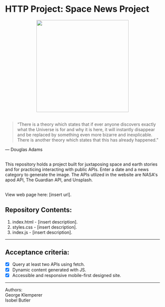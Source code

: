 # HTTP Project: Space News Project

<div align="center">
  <img src="https://cdn.pixabay.com/animation/2023/02/13/09/42/09-42-58-584_512.gif" width="300" height="300"/>
</div>

<br>

> “There is a theory which states that if ever anyone discovers exactly what the Universe is for and why it is here, it will instantly disappear and be replaced by something even more bizarre and inexplicable. There is another theory which states that this has already happened.”

— Douglas Adams

<br>          
This repository holds a project built for juxtaposing space and earth stories and for practicing interacting with public APIs. Enter a date and a news category to generate the image. The APIs utlized in the website are NASA's apod API, The Guardian API, and Unsplash.

<br>View web page here: [insert url].

## Repository Contents:

1. index.html - [insert description].
2. styles.css - [insert description].
3. index.js - [insert description].

---
## Acceptance criteria:

- [x] Query at least two APIs using fetch.
- [x] Dynamic content generated with JS.
- [x] Accessible and responsive mobile-first designed site.

---

Authors: <br>
George Klemperer <br>
Isobel Butler
